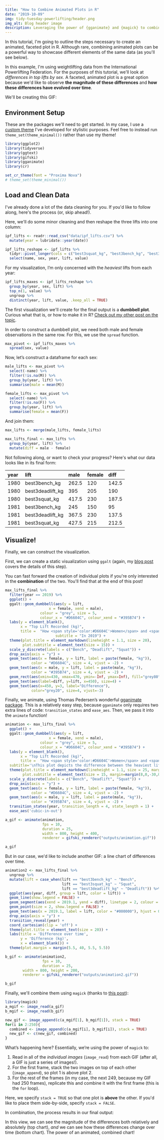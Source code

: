 ```yaml
---
title: "How to Combine Animated Plots in R"
date: "2019-10-09"
img: tidy-tuesday-powerlifting/header.png
img_alt: Blog header image
description: Leveraging the power of {gganimate} and {magick} to combine animated plots for your viewers.
---
```


In this tutorial, I'm going to outline the steps necessary to create an animated, faceted plot in R. Although rare, combining animated plots can be a powerful way to showcase different elements of the same data (as you'll see below).

In this example, I'm using weightlifting data from the International Powerlifting Federation. For the purposes of this tutorial, we'll look at *differences in top lifts by sex*. A faceted, animated plot is a great option because we'd like to observe **the magnitude of these differences** and **how these differences have evolved over time**.

We'll be creating this GIF:

<InlineImage src="post/tidy-tuesday-powerlifting/unnamed-chunk-11-1.gif" alt="A combination of the two aforementioned plots. The top plot is the animated dumbbell plot, and the bottom is a line chart. In combination, they allow the user to see the magnitude of differences between men and women, as well as how these differences have evolved over time."></InlineImage>

## Environment Setup

These are the packages we'll need to get started. In my case, I use a [custom theme](https://github.com/connorrothschild/cr) I've developed for stylistic purposes. Feel free to instead run `theme_set(theme_minimal())` rather than use my theme!

```r
library(ggplot2)
library(tidyverse)
library(ggtext)
library(gifski)
library(gganimate)
library(cr)

set_cr_theme(font = "Proxima Nova")
# theme_set(theme_minimal())
```

## Load and Clean Data

I've already done a lot of the data cleaning for you. If you'd like to follow along, here's the process (or, skip ahead!).

Here, we'll do some minor cleaning and then reshape the three lifts into one column:

```r
ipf_lifts <- readr::read_csv("data/ipf_lifts.csv") %>%
  mutate(year = lubridate::year(date))

ipf_lifts_reshape <- ipf_lifts %>% 
  tidyr::pivot_longer(cols = c("best3squat_kg", "best3bench_kg", "best3deadlift_kg"), names_to = "lift") %>% 
  select(name, sex, year, lift, value)
```

For my visualization, I’m only concerned with the *heaviest* lifts from
each year:

```r
ipf_lifts_maxes <- ipf_lifts_reshape %>% 
  group_by(year, sex, lift) %>% 
  top_n(1, value) %>% 
  ungroup %>% 
  distinct(year, lift, value, .keep_all = TRUE)
```

The first visualization we'll create for the final output is a **dumbbell plot**. Curious what that is, or how to make it in R? [Check out my other post on the topic](https://www.connorrothschild.com/post/dumbbell-plots/).

In order to construct a dumbbell plot, we need both male and female
observations in the same row. For this, we use the `spread` function.

```r
max_pivot <- ipf_lifts_maxes %>% 
  spread(sex, value)
```

Now, let’s construct a dataframe for each sex:

```r
male_lifts <- max_pivot %>% 
  select(-name) %>% 
  filter(!is.na(M)) %>% 
  group_by(year, lift) %>% 
  summarise(male = mean(M))

female_lifts <- max_pivot %>% 
  select(-name) %>% 
  filter(!is.na(F)) %>% 
  group_by(year, lift) %>% 
  summarise(female = mean(F))
```

And join them:

```r
max_lifts <- merge(male_lifts, female_lifts)

max_lifts_final <- max_lifts %>% 
  group_by(year, lift) %>% 
  mutate(diff = male - female)
```

Not following along, or want to check your progress? Here's what our data looks like in its final form:

<div class='table-container'>

  | year | lift             | male   | female | diff  |
  |:-----|:-----------------|:-------|:-------|:------|
  | 1980 | best3bench_kg    | 262.5  | 120    | 142.5 |
  | 1980 | best3deadlift_kg | 395    | 205    | 190   |
  | 1980 | best3squat_kg    | 417.5  | 230    | 187.5 |
  | 1981 | best3bench_kg    | 245    | 150    | 95    | 
  | 1981 | best3deadlift_kg | 367.5  | 230    | 137.5 |
  | 1981 | best3squat_kg    | 427.5  | 215    | 212.5 |
  
</div>

## Visualize! 

Finally, we can construct the visualization.

First, we can create a static visualization using `ggalt` (again, my [blog post](https://www.connorrothschild.com/post/dumbbell-plots/) covers the details of this step).

You can fast forward the creation of individual plots if you're only interested in the **combination** of the two. You'll find that at the end of this post!

```r
max_lifts_final %>% 
  filter(year == 2019) %>% 
  ggplot() + 
  ggalt::geom_dumbbell(aes(y = lift,
                    x = female, xend = male),
                colour = "grey", size = 5,
                colour_x = "#D6604C", colour_xend = "#395B74") +
  labs(y = element_blank(),
       x = "Top Lift Recorded (kg)",
       title =  "How <span style='color:#D6604C'>Women</span> and <span style='color:#395B74'>Men</span> Differ in Top Lifts",
                       subtitle = "In 2019") +
  theme(plot.title = element_markdown(lineheight = 1.1, size = 20),
        plot.subtitle = element_text(size = 15)) +
  scale_y_discrete(labels = c("Bench", "Deadlift", "Squat")) +
  drop_axis(axis = "y") +
  geom_text(aes(x = female, y = lift, label = paste(female, "kg")),
            color = "#D6604C", size = 4, vjust = -2) +
  geom_text(aes(x = male, y = lift, label = paste(male, "kg")),
            color = "#395B74", size = 4, vjust = -2) +
  geom_rect(aes(xmin=430, xmax=470, ymin=-Inf, ymax=Inf), fill="grey80") +
  geom_text(aes(label=diff, y=lift, x=450), size=4) +
  geom_text(aes(x=450, y=3, label="Difference"),
            color="grey20", size=4, vjust=-3)
```

<InlineImage src="post/tidy-tuesday-powerlifting/unnamed-chunk-8-1.png" alt="A static dumbbell plot which represents male and female ‘top lifts' in 2019."></InlineImage>

Finally, we animate, using Thomas Pedersen’s wonderful [gganimate
package](https://github.com/thomasp85/gganimate). This is a relatively easy step, because `gganimate` only requires two extra lines of code: `transition_states` and `ease_aes`. Then, we pass it into the `animate` function!

```r
animation <- max_lifts_final %>% 
  ggplot() + 
  ggalt::geom_dumbbell(aes(y = lift,
                    x = female, xend = male),
                colour = "grey", size = 5,
                colour_x = "#D6604C", colour_xend = "#395B74") +
  labs(y = element_blank(),
       x = "Top Lift Recorded (kg)",
       title =  "How <span style='color:#D6604C'>Women</span> and <span style='color:#395B74'>Men</span> Differ in Top Lifts",
  subtitle='\nThis plot depicts the difference between the heaviest lifts for each sex at International Powerlifting Federation\nevents over time. \n \n{closest_state}') +
  theme(plot.title = element_markdown(lineheight = 1.1, size = 25, margin=margin(0,0,0,0)),
        plot.subtitle = element_text(size = 15, margin=margin(8,0,-30,0))) +
  scale_y_discrete(labels = c("Bench", "Deadlift", "Squat")) +
  drop_axis(axis = "y") +
  geom_text(aes(x = female, y = lift, label = paste(female, "kg")),
            color = "#D6604C", size = 4, vjust = -2) +
  geom_text(aes(x = male, y = lift, label = paste(male, "kg")),
            color = "#395B74", size = 4, vjust = -2) +
  transition_states(year, transition_length = 4, state_length = 1) +
  ease_aes('cubic-in-out')

a_gif <- animate(animation, 
                 fps = 10, 
                 duration = 25,
                 width = 800, height = 400, 
                 renderer = gifski_renderer("outputs/animation.gif"))

a_gif
```

<InlineImage src="post/tidy-tuesday-powerlifting/unnamed-chunk-9-1.gif" alt="An animated dumbbell plot which represents male and female ‘top lifts' over time. Each tick of the animation represents a new year."></InlineImage>

But in our case, we'd like to include another GIF: a line chart of differences over time.

```r
animation2 <- max_lifts_final %>% 
  ungroup %>% 
  mutate(lift = case_when(lift == "best3bench_kg" ~ "Bench",
                          lift == "best3squat_kg" ~ "Squat",
                          lift == "best3deadlift_kg" ~ "Deadlift")) %>% 
  ggplot(aes(year, diff, group = lift, color = lift)) + 
  geom_line(show.legend = FALSE) + 
  geom_segment(aes(xend = 2019.1, yend = diff), linetype = 2, colour = 'grey', show.legend = FALSE) + 
  geom_point(size = 2, show.legend = FALSE) + 
  geom_text(aes(x = 2019.1, label = lift, color = "#000000"), hjust = 0, show.legend = FALSE) + 
  drop_axis(axis = "y") +
  transition_reveal(year) +
  coord_cartesian(clip = 'off') +
  theme(plot.title = element_text(size = 20)) +
  labs(title = 'Difference over time',
       y = 'Difference (kg)',
       x = element_blank()) + 
  theme(plot.margin = margin(5.5, 40, 5.5, 5.5))

b_gif <- animate(animation2, 
                 fps = 10, 
                 duration = 25,
        width = 800, height = 200, 
        renderer = gifski_renderer("outputs/animation2.gif"))

b_gif
```

<InlineImage src="post/tidy-tuesday-powerlifting/unnamed-chunk-10-1.gif" alt="An animated line chart that shows, year by year, the difference in male and female top lifts on the Y axis. Each tick of the chart shows a new year."></InlineImage>

Finally, we'll combine them using `magick` (thanks to [this
post](https://github.com/thomasp85/gganimate/wiki/Animation-Composition)):

```r
library(magick)
a_mgif <- image_read(a_gif)
b_mgif <- image_read(b_gif)

new_gif <- image_append(c(a_mgif[1], b_mgif[1]), stack = TRUE)
for(i in 2:250){
  combined <- image_append(c(a_mgif[i], b_mgif[i]), stack = TRUE)
  new_gif <- c(new_gif, combined)
}
```

What’s happening here? Essentially, we’re using the power of `magick` to:

1. Read in all of the *individual images* (`image_read`) from each GIF (after all, a GIF is just a series of images!).
2. For the first frame, stack the two images on top of each other (`image_append`), so plot 1 is above plot 2.
3. For the rest of the frames (in my case, the next 249, because my GIF had 250 frames), replicate this and combine it with the first frame (this is the `for` loop).

Here, we specify `stack = TRUE` so that one plot is **above** the other. If you'd like to place them side-by-side, specify `stack = FALSE`.

In combination, the process results in our final output:

<InlineImage src="post/tidy-tuesday-powerlifting/unnamed-chunk-11-1.gif" alt="A combination of the two aforementioned plots. The top plot is the animated dumbbell plot, and the bottom is a line chart. In combination, they allow the user to see the magnitude of differences between men and women, as well as how these differences have evolved over time."></InlineImage>

In this view, we can see the magnitude of the differences both relatively and absolutely (top chart), *and* we can see how these differences change over time (bottom chart). The power of an animated, combined chart!